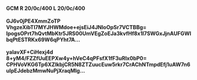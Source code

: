 #### GCM R 20/0c/400 L 20/0c/400
**GJ6v0jPE4XmmZoTP**<br/>**VhgzeXibTI7MYJHWMdoe+ejsEiJ4JNloOpSr7VCTBBg=**<br/>**IpogsOPrt7hQvtMbKtr5JRS00UmVEgZoEJa3kvfHf8x1l7SWGxJjnAUFGWIbqPtESTRKx69W6qPYht7A...**<br/><br/>
**yaIavXF+CiHexj4d**<br/>**8+yM4/FZZfUuEEPXw4y+hVeC4qPFsfX1fF3uRIx0bP0=**<br/>**CPHVoVKG6Tp6XZlkbjCR5N8ZTZuucEuw5rkr7CrAChNTmpdEfj1uAW7n6uIpEJdebzMmwNuPjXraqMlg...**